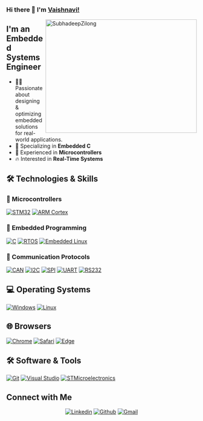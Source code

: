 ### Hi there 👋 I'm [Vaishnavi!](https://github.com/Vaishnavi-2401/)

<p><img align="right" height="300" width="400" src="https://hackster.imgix.net/uploads/attachments/1743870/ch32v103export_9LVgOSOCGq.gif?auto=compress%2Cformat&gifq=35&w=1280&h=960&fit=max" alt="SubhadeepZilong" /></p>

## I'm an Embedded Systems Engineer

- 👩‍💻 Passionate about designing & optimizing embedded solutions for real-world applications.
- 🌱 Specializing in **Embedded C**
- 🔋 Experienced in **Microcontrollers**
- 🔥 Interested in **Real-Time Systems**

## 🛠️ Technologies & Skills

### 🔹 Microcontrollers
<p> 
	<a href="#"><img alt="STM32" src="https://img.shields.io/badge/STM32-0078D6?logo=stmicroelectronics&logoColor=white"></a> 
	<a href="#"><img alt="ARM Cortex" src="https://img.shields.io/badge/ARM_Cortex-00979D?logo=arm&logoColor=white"></a> 
</p>

### 🔹 Embedded Programming
<p> 
	<a href="#"><img alt="C" src="https://img.shields.io/badge/C%20-%2300599C.svg?logo=c&logoColor=white"></a> 
	<a href="#"><img alt="RTOS" src="https://img.shields.io/badge/RTOS-%234285F4.svg?logo=linux&logoColor=white"></a> 
	<a href="#"><img alt="Embedded Linux" src="https://img.shields.io/badge/FOS-Embedded%20Linux-%2320232A"></a> 
</p>

### 🔹 Communication Protocols
<p> 
	<a href="#"><img alt="CAN" src="https://img.shields.io/badge/CAN-0052CC?logo=protocol&logoColor=white"></a> 
	<a href="#"><img alt="I2C" src="https://img.shields.io/badge/I2C-0052CC?logo=protocol&logoColor=white"></a> 
	<a href="#"><img alt="SPI" src="https://img.shields.io/badge/SPI-0052CC?logo=protocol&logoColor=white"></a> 
	<a href="#"><img alt="UART" src="https://img.shields.io/badge/UART-0052CC?logo=protocol&logoColor=white"></a> 
	<a href="#"><img alt="RS232" src="https://img.shields.io/badge/RS232-0052CC?logo=protocol&logoColor=white"></a> 
</p>

## 💻 Operating Systems
<p>
	<a href="#"><img alt="Windows" src="https://img.shields.io/badge/Windows-0078D6?logo=windows&logoColor=white"></a>
	<a href="#"><img alt="Linux" src="https://img.shields.io/badge/Linux-FCC624?logo=linux&logoColor=black"></a>
</p>

## 🌐 Browsers
<p>
	<a href="#"><img alt="Chrome" src="https://img.shields.io/badge/Google_chrome-4285F4?logo=Google-Chrome&logoColor=white"></a>
	<a href="#"><img alt="Safari" src="https://img.shields.io/badge/Safari-FF1B2D?logo=Safari&logoColor=white"></a>
	<a href="#"><img alt="Edge" src="https://img.shields.io/badge/Microsoft_Edge-0078D7?logo=Microsoft-edge&logoColor=white"></a>
</p>

## 🛠️ Software & Tools
<p>
  <a href="#"><img alt="Git" src="https://img.shields.io/badge/Git-%23F05033.svg?logo=git&logoColor=white"></a>
  <a href="#"><img alt="Visual Studio" src="https://img.shields.io/badge/Visual%20Studio-5C2D91.svg?logo=visual-studio&logoColor=white"></a>
  <a href="#"><img alt="STMicroelectronics" src="https://img.shields.io/badge/STMicroelectronics-03234B.svg?logo=STMicroelectronics&logoColor=white"></a>
</p>

## Connect with Me
<p align="center">
  <a href="https://www.linkedin.com/in/vaishnavi-chirmade-a08135222?utm_source=share&utm_campaign=share_via&utm_content=profile&utm_medium=ios_app"><img alt="Linkedin" title="Vaishnavi Chirmade Linkedin" src="https://img.shields.io/badge/LinkedIn-0077B5?style=for-the-badge&logo=linkedin&logoColor=white"></a>
  <a href="https://github.com/Vaishnavi-2401"><img alt="Github" title="Vaishnavi Chirmade Github" src="https://img.shields.io/badge/GitHub-100000?style=for-the-badge&logo=github&logoColor=white"></a>
  <a href="mailto:vaishnavi.chirmade@gmail.com"><img alt="Gmail" title="Vaishnavi Chirmade Gmail" src="https://img.shields.io/badge/Gmail-D14836?style=for-the-badge&logo=gmail&logoColor=white"></a>
</p>
